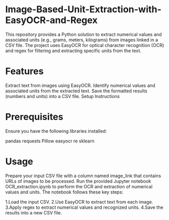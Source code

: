# Image-Based-Unit-Extraction-with-EasyOCR-and-Regex


This repository provides a Python solution to extract numerical values and associated units (e.g., grams, meters, kilograms) from images linked in a CSV file. The project uses EasyOCR for optical character recognition (OCR) and regex for filtering and extracting specific units from the text.

# Features

Extract text from images using EasyOCR.
Identify numerical values and associated units from the extracted text.
Save the formatted results (numbers and units) into a CSV file.
Setup Instructions

# Prerequisites
Ensure you have the following libraries installed:

pandas
requests
Pillow
easyocr
re
sklearn

# Usage

Prepare your input CSV file with a column named image_link that contains URLs of images to be processed.
Run the provided Jupyter notebook OCR_extraction.ipynb to perform the OCR and extraction of numerical values and units.
The notebook follows these key steps:

1.Load the input CSV.
2.Use EasyOCR to extract text from each image.
3.Apply regex to extract numerical values and recognized units.
4.Save the results into a new CSV file.
